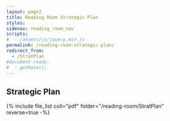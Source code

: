 ```yaml
---
layout: page2
title: Reading Room Strategic Plan
styles:
sidenav: reading_room_nav
scripts:
#  - /assets/js/jquery.min.js
permalink: /reading-room-strategic-plan/
redirect_from:
  - /StratPlan
#document-ready:
#  - getRate();
---
```


## Strategic Plan

{% include file_list coll="pdf" folder="/reading-room/StratPlan" reverse=true -%}

<!-- CONTENT END -->
